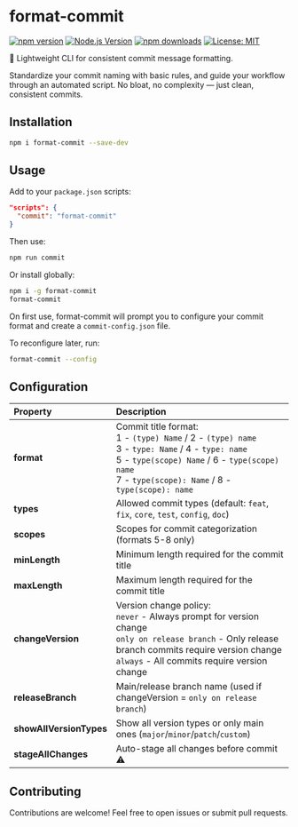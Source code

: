 # format-commit

[![npm version](https://badge.fury.io/js/format-commit.svg)](https://badge.fury.io/js/format-commit)
[![Node.js Version](https://img.shields.io/node/v/format-commit.svg)](https://nodejs.org/)
[![npm downloads](https://img.shields.io/npm/dm/format-commit.svg)](https://www.npmjs.com/package/format-commit)
[![License: MIT](https://img.shields.io/badge/License-MIT-yellow.svg)](https://opensource.org/licenses/MIT)

🚀 Lightweight CLI for consistent commit message formatting.

Standardize your commit naming with basic rules, and guide your workflow through an automated script. No bloat, no complexity — just clean, consistent commits.

## Installation

```sh
npm i format-commit --save-dev
```

## Usage

Add to your `package.json` scripts:
```json
"scripts": {
  "commit": "format-commit"
}
```

Then use:
```sh
npm run commit
```

Or install globally:
```sh
npm i -g format-commit
format-commit
```

On first use, format-commit will prompt you to configure your commit format and create a `commit-config.json` file.

To reconfigure later, run:
```sh
format-commit --config
```

## Configuration

| Property | Description |
| :------- | :---------- |
| **format** | Commit title format:<br>1 - `(type) Name` / 2 - `(type) name`<br>3 - `type: Name` / 4 - `type: name`<br>5 - `type(scope) Name` / 6 - `type(scope) name`<br>7 - `type(scope): Name` / 8 - `type(scope): name` |
| **types** | Allowed commit types (default: `feat`, `fix`, `core`, `test`, `config`, `doc`) |
| **scopes** | Scopes for commit categorization (formats 5-8 only) |
| **minLength** | Minimum length required for the commit title |
| **maxLength** | Maximum length required for the commit title |
| **changeVersion** | Version change policy:<br>`never` - Always prompt for version change<br>`only on release branch` - Only release branch commits require version change<br>`always` - All commits require version change |
| **releaseBranch** | Main/release branch name (used if changeVersion = `only on release branch`) |
| **showAllVersionTypes** | Show all version types or only main ones (`major`/`minor`/`patch`/`custom`) |
| **stageAllChanges** | Auto-stage all changes before commit ⚠️ |

## Contributing

Contributions are welcome! Feel free to open issues or submit pull requests.
